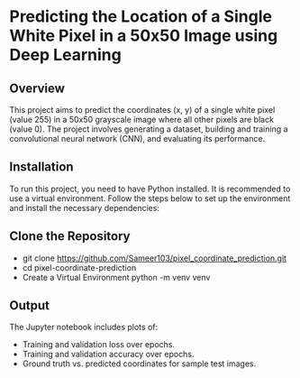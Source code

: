 # Predicting the Location of a Single White Pixel in a 50x50 Image using Deep Learning
## Overview
This project aims to predict the coordinates (x, y) of a single white pixel (value 255) in a 50x50 grayscale image where all other pixels are black (value 0). The project involves generating a dataset, building and training a convolutional neural network (CNN), and evaluating its performance.

## Installation
To run this project, you need to have Python installed. It is recommended to use a virtual environment. Follow the steps below to set up the environment and install the necessary dependencies:

## Clone the Repository
* git clone https://github.com/Sameer103/pixel_coordinate_prediction.git
* cd pixel-coordinate-prediction
* Create a Virtual Environment python -m venv venv

## Output
The Jupyter notebook includes plots of:

* Training and validation loss over epochs.
* Training and validation accuracy over epochs.
* Ground truth vs. predicted coordinates for sample test images.
  
